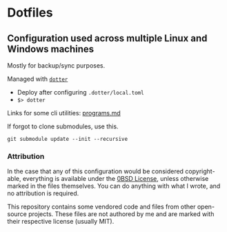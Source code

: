# Dotfiles #
## Configuration used across multiple Linux and Windows machines

Mostly for backup/sync purposes.

Managed with [`dotter`](https://github.com/SuperCuber/dotter)

- Deploy after configuring `.dotter/local.toml`
- `$> dotter`

Links for some cli utilities: [programs.md](./programs.md)

If forgot to clone submodules, use this.
```
git submodule update --init --recursive
```

### Attribution
In the case that any of this configuration would be considered copyright-able,
everything is available under the [0BSD License](./LICENSE), unless otherwise marked in the files themselves.
You can do anything with what I wrote, and no attribution is required.

This repository contains some vendored code and files from other open-source projects.
These files are not authored by me and are marked with their respective license (usually MIT).
